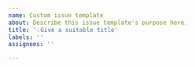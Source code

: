 ```yaml
---
name: Custom issue template
about: Describe this issue template's purpose here.
title: '💡Give a suitable title'
labels: ''
assignees: ''

---
```


